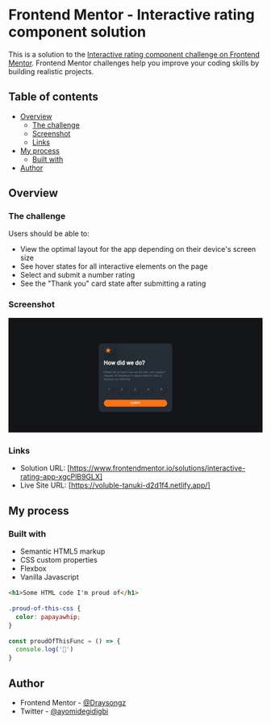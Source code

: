 # Frontend Mentor - Interactive rating component solution

This is a solution to the [Interactive rating component challenge on Frontend Mentor](https://www.frontendmentor.io/challenges/interactive-rating-component-koxpeBUmI). Frontend Mentor challenges help you improve your coding skills by building realistic projects. 

## Table of contents

- [Overview](#overview)
  - [The challenge](#the-challenge)
  - [Screenshot](#screenshot)
  - [Links](#links)
- [My process](#my-process)
  - [Built with](#built-with)
- [Author](#author)




## Overview

### The challenge

Users should be able to:

- View the optimal layout for the app depending on their device's screen size
- See hover states for all interactive elements on the page
- Select and submit a number rating
- See the "Thank you" card state after submitting a rating

### Screenshot

![](./images/Rate-us.png)

### Links

- Solution URL: [https://www.frontendmentor.io/solutions/interactive-rating-app-xgcPlB9GLX]
- Live Site URL: [https://voluble-tanuki-d2d1f4.netlify.app/]

## My process

### Built with

- Semantic HTML5 markup
- CSS custom properties
- Flexbox
- Vanilla Javascript


```html
<h1>Some HTML code I'm proud of</h1>
```
```css
.proud-of-this-css {
  color: papayawhip;
}
```
```js
const proudOfThisFunc = () => {
  console.log('🎉')
}
```

## Author
- Frontend Mentor - [@Draysongz](https://www.frontendmentor.io/profile/Draysongz)
- Twitter - [@ayomidegidigbi](https://www.twitter.com/ayomidegidigbi)

